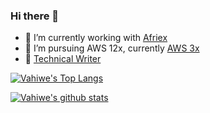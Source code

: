 ### Hi there 👋

<!--
**vahiwe/vahiwe** is a ✨ _special_ ✨ repository because its `README.md` (this file) appears on your GitHub profile.

Here are some ideas to get you started:

- 🔭 I’m currently working on ...
- 🌱 I’m currently learning ...
- 👯 I’m looking to collaborate on ...
- 🤔 I’m looking for help with ...
- 💬 Ask me about ...
- 📫 How to reach me: ...
- 😄 Pronouns: ...
- ⚡ Fun fact: ...
-->

- 🔭 I’m currently working with [Afriex](https://www.afriexapp.com/)
- 🌱 I’m pursuing AWS 12x, currently [AWS 3x](https://www.youracclaim.com/users/vahiwe/badges)
- 🤔 [Technical Writer](https://medium.com/@vahiwe)


[![Vahiwe's Top Langs](https://github-readme-stats.vercel.app/api/top-langs/?username=vahiwe&langs_count=8&hide=c%2B%2B,c,java&layout=compact&theme=dracula)](https://github.com/vahiwe/github-readme-stats)

[![Vahiwe's github stats](https://github-readme-stats.vercel.app/api?username=vahiwe&count_private=true&show_icons=true&theme=dracula)](https://github.com/vahiwe/github-readme-stats)

